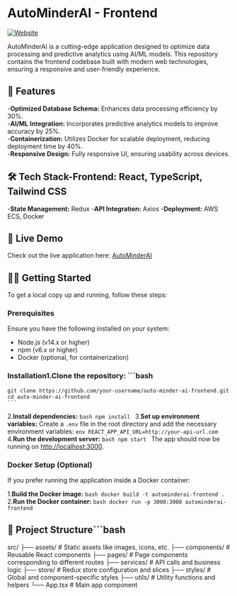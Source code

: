 # AutoMinderAI - Frontend

[![Website](https://img.shields.io/badge/website-online-green)](https://auto-minder-ai-frontend.onrender.com/)

AutoMinderAI is a cutting-edge application designed to optimize data processing and predictive analytics using AI/ML models. This repository contains the frontend codebase built with modern web technologies, ensuring a responsive and user-friendly experience.

## 🚀 Features
-**Optimized Database Schema:** Enhances data processing efficiency by 30%. <br>
-**AI/ML Integration:** Incorporates predictive analytics models to improve accuracy by 25%. <br>
-**Containerization:** Utilizes Docker for scalable deployment, reducing deployment time by 40%. <br>
-**Responsive Design:** Fully responsive UI, ensuring usability across devices. <br>

## 🛠️ Tech Stack-**Frontend:** React, TypeScript, Tailwind CSS
-**State Management:** Redux
-**API Integration:** Axios
-**Deployment:** AWS ECS, Docker

## 🔗 Live Demo

Check out the live application here: [AutoMinderAI](https://auto-minder-ai-frontend.onrender.com/)

## 🧑‍💻 Getting Started

To get a local copy up and running, follow these steps:

### Prerequisites

Ensure you have the following installed on your system:

- Node.js (v14.x or higher)
- npm (v6.x or higher)
- Docker (optional, for containerization)

### Installation1.**Clone the repository:**    ```bash
    git clone https://github.com/your-username/auto-minder-ai-frontend.git
    cd auto-minder-ai-frontend
    ```
2.**Install dependencies:**    ```bash
    npm install
    ```
3.**Set up environment variables:**    Create a `.env` file in the root directory and add the necessary environment variables:
    ```env
    REACT_APP_API_URL=http://your-api-url.com
    ```
4.**Run the development server:**    ```bash
    npm start
    ```
    The app should now be running on [http://localhost:3000](http://localhost:3000).
### Docker Setup (Optional)

If you prefer running the application inside a Docker container:

1.**Build the Docker image:**    ```bash
    docker build -t autominderai-frontend .
    ```
2.**Run the Docker container:**    ```bash
    docker run -p 3000:3000 autominderai-frontend
    ```
## 📁 Project Structure```bash
src/
├── assets/         # Static assets like images, icons, etc.
├── components/     # Reusable React components
├── pages/          # Page components corresponding to different routes
├── services/       # API calls and business logic
├── store/          # Redux store configuration and slices
├── styles/         # Global and component-specific styles
├── utils/          # Utility functions and helpers
└── App.tsx         # Main app component
